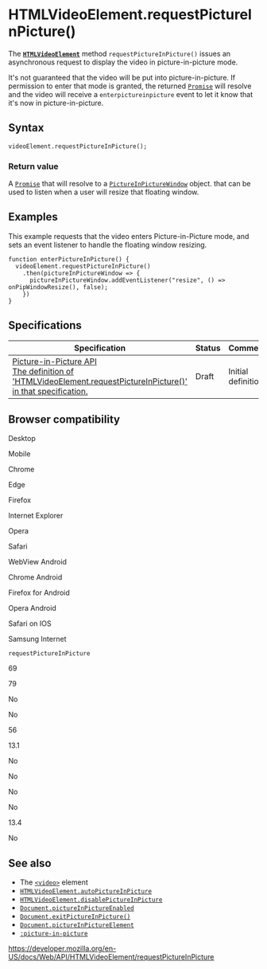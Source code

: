 # HTMLVideoElement.requestPictureInPicture()

The **[`HTMLVideoElement`](../htmlvideoelement)** method `requestPictureInPicture()` issues an asynchronous request to display the video in picture-in-picture mode.

It's not guaranteed that the video will be put into picture-in-picture. If permission to enter that mode is granted, the returned [`Promise`](https://developer.mozilla.org/en-US/docs/Web/JavaScript/Reference/Global_Objects/Promise) will resolve and the video will receive a `enterpictureinpicture` event to let it know that it's now in picture-in-picture.

## Syntax

    videoElement.requestPictureInPicture();

### Return value

A [`Promise`](https://developer.mozilla.org/en-US/docs/Web/JavaScript/Reference/Global_Objects/Promise) that will resolve to a [`PictureInPictureWindow`](../pictureinpicturewindow) object. that can be used to listen when a user will resize that floating window.

## Examples

This example requests that the video enters Picture-in-Picture mode, and sets an event listener to handle the floating window resizing.

    function enterPictureInPicture() {
      videoElement.requestPictureInPicture()
        .then(pictureInPictureWindow => {
          pictureInPictureWindow.addEventListener("resize", () => onPipWindowResize(), false);
        })
    }

## Specifications

<table><thead><tr class="header"><th>Specification</th><th>Status</th><th>Comment</th></tr></thead><tbody><tr class="odd"><td><a href="https://w3c.github.io/picture-in-picture/#request-pip">Picture-in-Picture API<br />
<span class="small">The definition of 'HTMLVideoElement.requestPictureInPicture()' in that specification.</span></a></td><td><span class="spec-draft">Draft</span></td><td>Initial definition.</td></tr></tbody></table>

## Browser compatibility

Desktop

Mobile

Chrome

Edge

Firefox

Internet Explorer

Opera

Safari

WebView Android

Chrome Android

Firefox for Android

Opera Android

Safari on IOS

Samsung Internet

`requestPictureInPicture`

69

79

No

No

56

13.1

No

No

No

No

13.4

No

## See also

- The [`<video>`](https://developer.mozilla.org/en-US/docs/Web/HTML/Element/video) element
- [`HTMLVideoElement.autoPictureInPicture`](autopictureinpicture)
- [`HTMLVideoElement.disablePictureInPicture`](disablepictureinpicture)
- [`Document.pictureInPictureEnabled`](../document/pictureinpictureenabled)
- [`Document.exitPictureInPicture()`](../document/exitpictureinpicture)
- [`Document.pictureInPictureElement`](../document/pictureinpictureelement)
- [`:picture-in-picture`](https://developer.mozilla.org/en-US/docs/Web/CSS/:picture-in-picture)

<a href="https://developer.mozilla.org/en-US/docs/Web/API/HTMLVideoElement/requestPictureInPicture" class="_attribution-link">https://developer.mozilla.org/en-US/docs/Web/API/HTMLVideoElement/requestPictureInPicture</a>

